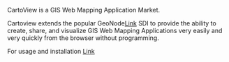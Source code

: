 CartoView is a GIS Web Mapping Application Market.

Cartoview extends the popular GeoNode[Link](http://geonode.org/) SDI to provide the ability to create, share, and visualize GIS Web Mapping Applications very easily and very quickly from the browser without programming.

For usage and installation [Link](http://cartologic.github.io/cartoview/)
